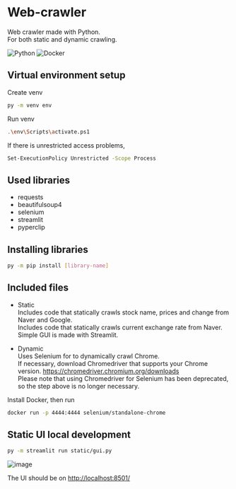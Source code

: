 # Web-crawler

Web crawler made with Python.  
For both static and dynamic crawling.  

![Python](https://img.shields.io/badge/python-3670A0?style=for-the-badge&logo=python&logoColor=ffdd54)
![Docker](https://img.shields.io/badge/docker-%230db7ed.svg?style=for-the-badge&logo=docker&logoColor=white)

## Virtual environment setup

Create venv

```sh
py -m venv env
```

Run venv

```sh
.\env\Scripts\activate.ps1
```

If there is unrestricted access problems,

```sh
Set-ExecutionPolicy Unrestricted -Scope Process
```

## Used libraries

- requests
- beautifulsoup4
- selenium
- streamlit
- pyperclip

## Installing libraries

```sh
py -m pip install [library-name]
```

## Included files

- Static  
Includes code that statically crawls stock name, prices and change from Naver and Google.  
Includes code that statically crawls current exchange rate from Naver.  
Simple GUI is made with Streamlit.

- Dynamic  
Uses Selenium for to dynamically crawl Chrome.  
If necessary, download Chromedriver that supports your Chrome version. <https://chromedriver.chromium.org/downloads>  
Please note that using Chromedriver for Selenium has been deprecated, so the step above is no longer necessary.

Install Docker, then run

```sh
docker run -p 4444:4444 selenium/standalone-chrome
```

## Static UI local development

``` sh
py -m streamlit run static/gui.py
```

![image](https://user-images.githubusercontent.com/104475739/208848737-ccc592a9-d8cf-46f7-8385-8b32b9c9fcb5.png)


The UI should be on <http://localhost:8501/>
